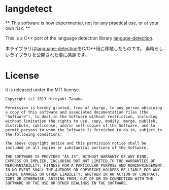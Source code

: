langdetect
==========

** This software is now experimental, not for any practical use, or at your own risk. **

This is a C++ port of the language detection library [languge-detection](https://code.google.com/p/language-detection/).

本ライブラリは[language-detection](https://code.google.com/p/language-detection/)をC/C++用に移植したものです。
素晴らしいライブラリを公開された事に感謝です。

License
=======

It is released under the MIT license.

    Copyright (c) 2013 Hiroyuki Tanaka

    Permission is hereby granted, free of charge, to any person obtaining a copy of this software and associated documentation files (the "Software"), to deal in the Software without restriction, including without limitation the rights to use, copy, modify, merge, publish, distribute, sublicense, and/or sell copies of the Software, and to permit persons to whom the Software is furnished to do so, subject to the following conditions:

    The above copyright notice and this permission notice shall be included in all copies or substantial portions of the Software.

    THE SOFTWARE IS PROVIDED "AS IS", WITHOUT WARRANTY OF ANY KIND, EXPRESS OR IMPLIED, INCLUDING BUT NOT LIMITED TO THE WARRANTIES OF MERCHANTABILITY, FITNESS FOR A PARTICULAR PURPOSE AND NONINFRINGEMENT. IN NO EVENT SHALL THE AUTHORS OR COPYRIGHT HOLDERS BE LIABLE FOR ANY CLAIM, DAMAGES OR OTHER LIABILITY, WHETHER IN AN ACTION OF CONTRACT, TORT OR OTHERWISE, ARISING FROM, OUT OF OR IN CONNECTION WITH THE SOFTWARE OR THE USE OR OTHER DEALINGS IN THE SOFTWARE.
